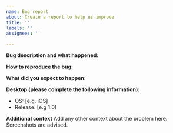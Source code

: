 ```yaml
---
name: Bug report
about: Create a report to help us improve
title: ''
labels: ''
assignees: ''

---
```


**Bug description and what happened:**


**How to reproduce the bug:**


**What did you expect to happen:**


**Desktop (please complete the following information):**
 - OS: [e.g. iOS]
 - Release: [e.g 1.0]


**Additional context**
Add any other context about the problem here. Screenshots are advised.
